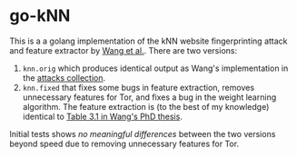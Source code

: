 # go-kNN
This is a a golang implementation of the kNN website fingerprinting attack and feature extractor by
[Wang et al.](https://crysp.uwaterloo.ca/software/webfingerprint/). There are two versions:

1. `knn.orig` which produces identical output as Wang's implementation in the
[attacks collection](https://crysp.uwaterloo.ca/software/webfingerprint/).
2. `knn.fixed` that fixes some bugs in feature extraction, removes unnecessary features for Tor,
and fixes a bug in the weight learning algorithm. The feature extraction is (to the best of my
  knowledge) identical to [Table 3.1 in Wang's PhD thesis](https://uwspace.uwaterloo.ca/bitstream/handle/10012/10123/Wang_Tao.pdf).

Initial tests shows _no meaningful differences_ between the two versions beyond speed due to
removing unnecessary features for Tor.
